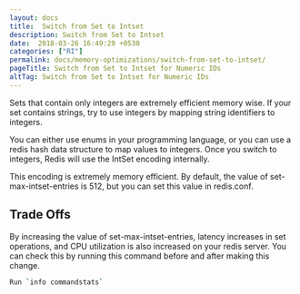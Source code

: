 ```yaml
---
layout: docs
title:  Switch from Set to Intset
description: Switch from Set to Intset
date:  2018-03-26 16:49:29 +0530
categories: ["RI"]
permalink: docs/memory-optimizations/switch-from-set-to-intset/
pageTitle: Switch from Set to Intset for Numeric IDs
altTag: Switch from Set to Intset for Numeric IDs
---
```

Sets that contain only integers are extremely efficient memory wise. If your set contains strings, try to use integers by mapping string identifiers to integers.

You can either use enums in your programming language, or you can use a redis hash data structure to map values to integers. Once you switch to integers, Redis will use the IntSet encoding internally.

This encoding is extremely memory efficient. By default, the value of set-max-intset-entries is 512, but you can set this value in redis.conf.

## Trade Offs

By increasing the value of set-max-intset-entries, latency increases in set operations, and CPU utilization is also increased on your redis server. You can check this by running this command before and after making this change.

```bash
Run `info commandstats`
```
